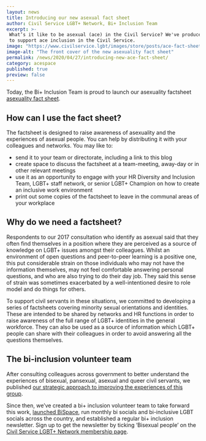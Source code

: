 ```yaml
---
layout: news
title: Introducing our new asexual fact sheet
author: Civil Service LGBT+ Network, Bi+ Inclusion Team
excerpt: >-
 What’s it like to be asexual (ace) in the Civil Service? We've produced a new fact sheet on asexuality
 to support ace inclusion in the Civil Service.
image: "https://www.civilservice.lgbt/images/store/posts/ace-fact-sheet-front.PNG"
image-alt: "The front cover of the new asexuality fact sheet"
permalink: /news/2020/04/27/introducing-new-ace-fact-sheet/
category: acespace
published: true
preview: false
---
```


Today, the Bi+ Inclusion Team is proud to launch our asexuality factsheet [asexuality fact sheet](/publication/ace-fact-sheet).

## How can I use the fact sheet?

The factsheet is designed to raise awareness of asexuality and the experiences of asexual people. You can help by distributing it with your colleagues and networks.
You may like to:

- send it to your team or directorate, including a link to this blog
- create space to discuss the factsheet at a team-meeting, away-day or in other relevant meetings
- use it as an opportunity to engage with your HR Diversity and Inclusion Team, LGBT+ staff network, or senior LGBT+ Champion on how to create an inclusive work environment
- print out some copies of the factsheet to leave in the communal areas of your workplace

## Why do we need a factsheet?

Respondents to our 2017 consultation who identify as asexual said that they often find themselves in a position where they are perceived as a source of knowledge on LGBT+ issues amongst their colleagues. Whilst an environment of open questions and peer-to-peer learning is a positive one, this put considerable strain on those individuals who may not have the information themselves, may not feel comfortable answering personal questions, and who are also trying to do their day job. They said this sense of strain was sometimes exacerbated by a well-intentioned desire to role model and do things for others.

To support civil servants in these situations, we committed to developing a series of factsheets covering minority sexual orientations and identities. These are intended to be shared by networks and HR functions in order to raise awareness of the full range of LGBT+ identities in the general workforce. They can also be used as a source of information which LGBT+ people can share with their colleagues in order to avoid answering all the questions themselves.


## The bi-inclusion volunteer team

After consulting colleagues across government to better understand the experiences of bisexual, pansexual, asexual and queer civil servants, we published [our strategic approach to improving the experiences of this group](/publication/improving-the-experiences-of-bisexual-civil-servants/).

Since then, we’ve created a bi+ inclusion volunteer team to take forward this work, [launched BiSpace](/2018/09/30/join-us-at-bispace), run monthly bi socials and bi-inclusive LGBT socials across the country, and established a regular bi+ inclusion newsletter. Sign up to get the newsletter by ticking ‘Bisexual people’ on the [Civil Service LGBT+ Network membership page](/join-us/).

